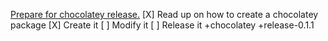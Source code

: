 [Prepare for chocolatey release.](#DOING:-10)
[X]  Read up on how to create a chocolatey package
[X]  Create it
[ ]  Modify it
[ ]  Release it
+chocolatey +release-0.1.1

